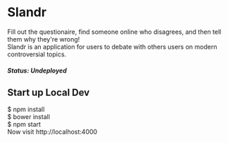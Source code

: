 # Slandr
Fill out the questionaire, find someone online who disagrees, and then tell them why they're wrong!
<br/>
Slandr is an application for users to debate with others users on modern controversial topics.

##### Status: Undeployed

## Start up Local Dev
$ npm install
<br/>
$ bower install
<br/>
$ npm start
<br/>
Now visit http://localhost:4000
